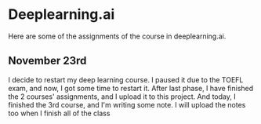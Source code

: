 # Deeplearning.ai
Here are some of the assignments of the course in deeplearning.ai.

## November 23rd
I decide to restart my deep learning course. I paused it due to the TOEFL exam, and now, I got some time to restart it.
After last phase, I have finished the 2 courses' assignments, and I upload it to this project. 
And today, I finished the 3rd course, and I'm writing some note. I will upload the notes too when I finish all of the class
